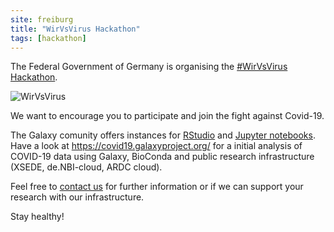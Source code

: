 ```yaml
---
site: freiburg
title: "WirVsVirus Hackathon"
tags: [hackathon]
---
```


The Federal Government of Germany is organising the [#WirVsVirus Hackathon](https://wirvsvirushackathon.org/).

![WirVsVirus](https://wirvsvirushackathon.org/wp-content/uploads/2020/03/12-scaled.jpg)

We want to encourage you to participate and join the fight against Covid-19. 

The Galaxy comunity offers instances for [RStudio](https://galaxyproject.github.io/training-material/topics/galaxy-ui/tutorials/rstudio/tutorial.html) and [Jupyter notebooks](https://galaxyproject.github.io/training-material/topics/galaxy-ui/tutorials/galaxy-intro-jupyter/tutorial.html). Have a look at https://covid19.galaxyproject.org/ for a initial analysis of COVID-19 data using Galaxy, BioConda and public research infrastructure (XSEDE, de.NBI-cloud, ARDC cloud).

Feel free to [contact us](galaxy@informatik.uni-freiburg.de) for further information or if we can support your research with our infrastructure.

Stay healthy!

